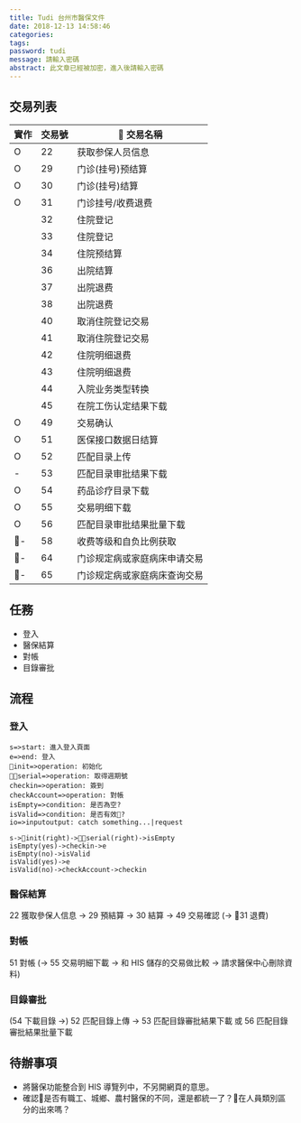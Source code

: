 ```yaml
---
title: Tudi 台州市醫保文件
date: 2018-12-13 14:58:46
categories:
tags:
password: tudi
message: 請輸入密碼
abstract: 此文章已經被加密，進入後請輸入密碼
---
```


## 交易列表

| 實作 | 交易號 | 交易名稱 |
|------|--------|-----|
| O | 22 | 获取参保人员信息 |
| O | 29 | 门诊(挂号)预结算 |
| O | 30 | 门诊(挂号)结算 |
| O | 31 | 门诊挂号/收费退费 |
|   | 32 | 住院登记 |
|   | 33 | 住院登记 |
|   | 34 | 住院预结算 |
|   | 36 | 出院结算 |
|   | 37 | 出院退费 |
|   | 38 | 出院退费 |
|   | 40 | 取消住院登记交易 |
|   | 41 | 取消住院登记交易 |
|   | 42 | 住院明细退费 |
|   | 43 | 住院明细退费 |
|   | 44 | 入院业务类型转换 |
|   | 45 | 在院工伤认定结果下载 |
| O | 49 | 交易确认 |
| O | 51 | 医保接口数据日结算 |
| O | 52 | 匹配目录上传 |
| - | 53 | 匹配目录审批结果下载 |
| O | 54 | 药品诊疗目录下载 |
| O | 55 | 交易明细下载 |
| O | 56 | 匹配目录审批结果批量下载 |
| - | 58 | 收费等级和自负比例获取 |
| - | 64 | 门诊规定病或家庭病床申请交易 |
| - | 65 | 门诊规定病或家庭病床查询交易 |

## 任務

- 登入
- 醫保結算
- 對帳
- 目錄審批

## 流程

### 登入

```flow
s=>start: 進入登入頁面
e=>end: 登入
init=>operation: 初始化
serial=>operation: 取得週期號
checkin=>operation: 簽到
checkAccount=>operation: 對帳
isEmpty=>condition: 是否為空?
isValid=>condition: 是否有效?
io=>inputoutput: catch something...|request

s->init(right)->serial(right)->isEmpty
isEmpty(yes)->checkin->e
isEmpty(no)->isValid
isValid(yes)->e
isValid(no)->checkAccount->checkin
```

### 醫保結算

22 獲取參保人信息 -> 29 預結算 -> 30 結算 -> 49 交易確認 (-> 31 退費)

### 對帳

51 對帳 (-> 55 交易明細下載 -> 和 HIS 儲存的交易做比較 -> 請求醫保中心刪除資料)

### 目錄審批

(54 下載目錄 ->) 52 匹配目錄上傳 -> 53 匹配目錄審批結果下載 或 56 匹配目錄審批結果批量下載

## 待辦事項

- 將醫保功能整合到 HIS 導覽列中，不另開網頁的意思。
- 確認是否有職工、城鄉、農村醫保的不同，還是都統一了？在人員類別區分的出來嗎？
